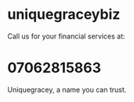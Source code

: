 # uniquegraceybiz

Call us for your financial services at:

# 07062815863
Uniquegracey, a name you can trust.
